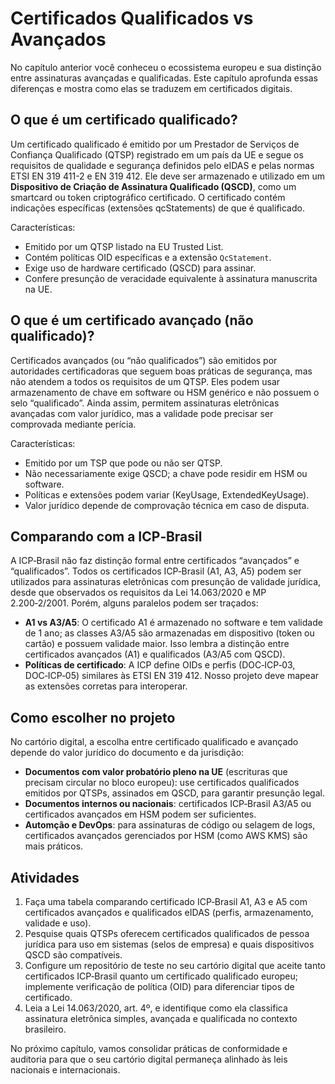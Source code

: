 # Certificados Qualificados vs Avançados

No capítulo anterior você conheceu o ecossistema europeu e sua distinção entre assinaturas avançadas e qualificadas. Este capítulo aprofunda essas diferenças e mostra como elas se traduzem em certificados digitais.

## O que é um certificado qualificado?

Um certificado qualificado é emitido por um Prestador de Serviços de Confiança Qualificado (QTSP) registrado em um país da UE e segue os requisitos de qualidade e segurança definidos pelo eIDAS e pelas normas ETSI EN 319 411-2 e EN 319 412. Ele deve ser armazenado e utilizado em um **Dispositivo de Criação de Assinatura Qualificado (QSCD)**, como um smartcard ou token criptográfico certificado. O certificado contém indicações específicas (extensões qcStatements) de que é qualificado.

Características:
- Emitido por um QTSP listado na EU Trusted List.
- Contém políticas OID específicas e a extensão `QcStatement`.
- Exige uso de hardware certificado (QSCD) para assinar.
- Confere presunção de veracidade equivalente à assinatura manuscrita na UE.

## O que é um certificado avançado (não qualificado)?

Certificados avançados (ou “não qualificados”) são emitidos por autoridades certificadoras que seguem boas práticas de segurança, mas não atendem a todos os requisitos de um QTSP. Eles podem usar armazenamento de chave em software ou HSM genérico e não possuem o selo “qualificado”. Ainda assim, permitem assinaturas eletrônicas avançadas com valor jurídico, mas a validade pode precisar ser comprovada mediante perícia.

Características:
- Emitido por um TSP que pode ou não ser QTSP.
- Não necessariamente exige QSCD; a chave pode residir em HSM ou software.
- Políticas e extensões podem variar (KeyUsage, ExtendedKeyUsage).
- Valor jurídico depende de comprovação técnica em caso de disputa.

## Comparando com a ICP‑Brasil

A ICP‑Brasil não faz distinção formal entre certificados “avançados” e “qualificados”. Todos os certificados ICP‑Brasil (A1, A3, A5) podem ser utilizados para assinaturas eletrônicas com presunção de validade jurídica, desde que observados os requisitos da Lei 14.063/2020 e MP 2.200‑2/2001. Porém, alguns paralelos podem ser traçados:

- **A1 vs A3/A5**: O certificado A1 é armazenado no software e tem validade de 1 ano; as classes A3/A5 são armazenadas em dispositivo (token ou cartão) e possuem validade maior. Isso lembra a distinção entre certificados avançados (A1) e qualificados (A3/A5 com QSCD).
- **Políticas de certificado**: A ICP define OIDs e perfis (DOC‑ICP‑03, DOC‑ICP‑05) similares às ETSI EN 319 412. Nosso projeto deve mapear as extensões corretas para interoperar.

## Como escolher no projeto

No cartório digital, a escolha entre certificado qualificado e avançado depende do valor jurídico do documento e da jurisdição:

- **Documentos com valor probatório pleno na UE** (escrituras que precisam circular no bloco europeu): use certificados qualificados emitidos por QTSPs, assinados em QSCD, para garantir presunção legal.
- **Documentos internos ou nacionais**: certificados ICP‑Brasil A3/A5 ou certificados avançados em HSM podem ser suficientes.
- **Automção e DevOps**: para assinaturas de código ou selagem de logs, certificados avançados gerenciados por HSM (como AWS KMS) são mais práticos.

## Atividades

1. Faça uma tabela comparando certificado ICP‑Brasil A1, A3 e A5 com certificados avançados e qualificados eIDAS (perfis, armazenamento, validade e uso).
2. Pesquise quais QTSPs oferecem certificados qualificados de pessoa jurídica para uso em sistemas (selos de empresa) e quais dispositivos QSCD são compatíveis.
3. Configure um repositório de teste no seu cartório digital que aceite tanto certificados ICP‑Brasil quanto um certificado qualificado europeu; implemente verificação de política (OID) para diferenciar tipos de certificado.
4. Leia a Lei 14.063/2020, art. 4º, e identifique como ela classifica assinatura eletrônica simples, avançada e qualificada no contexto brasileiro.

No próximo capítulo, vamos consolidar práticas de conformidade e auditoria para que o seu cartório digital permaneça alinhado às leis nacionais e internacionais.
